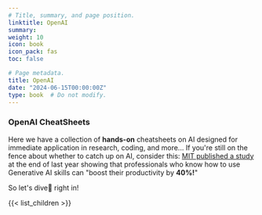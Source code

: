 ```yaml
---
# Title, summary, and page position.
linktitle: OpenAI
summary:
weight: 10
icon: book
icon_pack: fas
toc: false

# Page metadata.
title: OpenAI
date: "2024-06-15T00:00:00Z"
type: book  # Do not modify.
---
```


### OpenAI CheatSheets

Here we have a collection of **hands-on** cheatsheets on AI designed for immediate application in research, coding, and more...
If you're still on the fence about whether to catch up on AI, consider this: [MIT published a study](https://mitsloan.mit.edu/ideas-made-to-matter/how-generative-ai-can-boost-highly-skilled-workers-productivity) at the end of last year showing that professionals who know how to use Generative AI skills can "boost their productivity by **40%!**"

So let's dive🐬 right in!

{{< list_children >}}
